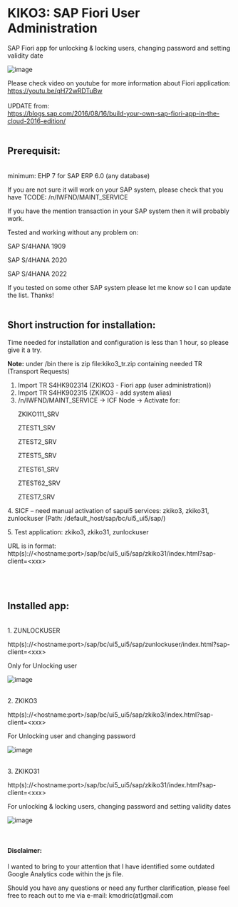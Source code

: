 # KIKO3: SAP Fiori User Administration
SAP Fiori app for unlocking & locking users, changing password and setting validity date

![image](https://github.com/kmodric/KIKO3-SAP_Fiori_User_Administration/assets/6062110/600d02f2-eea9-4ac8-94b7-0d17a204e45e)


Please check video on youtube for more information about Fiori application:
<br/>
https://youtu.be/qH72wRDTuBw
<br/><br/>
UPDATE from:
<br/>
https://blogs.sap.com/2016/08/16/build-your-own-sap-fiori-app-in-the-cloud-2016-edition/
<br/><br/>
<h2>Prerequisit:</h2>
<br/>
minimum: EHP 7 for SAP ERP 6.0 (any database)
<p>If you are not sure it will work on your SAP system, please check that you have TCODE: /n/IWFND/MAINT_SERVICE
<p>If you have the mention transaction in your SAP system then it will probably work.
<p>Tested and working without any problem on:
<p>SAP S/4HANA 1909
<p>SAP S/4HANA 2020
<p>SAP S/4HANA 2022
<p>If you tested on some other SAP system please let me know so I can update the list. Thanks!
<br/><br/>
<h2>Short instruction for installation:</h2>
Time needed for installation and configuration is less than 1 hour, so please give it a try. 

**Note:** under /bin there is zip file:kiko3_tr.zip containing needed TR (Transport Requests)
<br/>
1.	Import TR S4HK902314 (ZKIKO3 - Fiori app (user administration))
2.	Import TR S4HK902315 (ZKIKO3 - add system alias)
3.	/n/IWFND/MAINT_SERVICE -> ICF Node -> Activate for: 
     <p>ZKIKO111_SRV
     <p>ZTEST1_SRV
     <p>ZTEST2_SRV
     <p>ZTEST5_SRV
     <p>ZTEST61_SRV
     <p>ZTEST62_SRV
     <p>ZTEST7_SRV
<p>
  4.	SICF – need manual activation of sapui5 services: zkiko3, zkiko31, zunlockuser (Path: /default_host/sap/bc/ui5_ui5/sap/)
  <p>
  5.	Test application: zkiko3, zkiko31, zunlockuser
    <p>
  URL is in format: http(s)://&lt;hostname:port&gt;/sap/bc/ui5_ui5/sap/zkiko31/index.html?sap-client=&lt;xxx&gt;
<br/><br/>
<br/><br/>
 <h2> Installed app:</h2>
      <br/>
1.	ZUNLOCKUSER
<p>http(s)://&lt;hostname:port&gt;/sap/bc/ui5_ui5/sap/zunlockuser/index.html?sap-client=&lt;xxx&gt;
<p>Only for Unlocking user
 
![image](https://github.com/kmodric/KIKO3-SAP_Fiori_User_Administration/assets/6062110/23f4ab68-8c5d-485b-9668-4c3c24e1169d)

<br/>
2.	ZKIKO3
<p>http(s)://&lt;hostname:port&gt;/sap/bc/ui5_ui5/sap/zkiko3/index.html?sap-client=&lt;xxx&gt;
<p>For Unlocking user and changing password

![image](https://github.com/kmodric/KIKO3-SAP_Fiori_User_Administration/assets/6062110/f8f056f4-b8d2-4528-a4ac-a5aa1896f216)

<br/>
3.	ZKIKO31
<p>http(s)://&lt;hostname:port&gt;/sap/bc/ui5_ui5/sap/zkiko31/index.html?sap-client=&lt;xxx&gt;
<p>For unlocking & locking users, changing password and setting validity dates 

![image](https://github.com/kmodric/KIKO3-SAP_Fiori_User_Administration/assets/6062110/ac497568-14b7-4420-848c-8baf8f8c3d9b)

<br/>
<h4>Disclaimer:</h4> I wanted to bring to your attention that I have identified some outdated Google Analytics code within the js file.
<p>Should you have any questions or need any further clarification, please feel free to reach out to me via e-mail: kmodric(at)gmail.com




